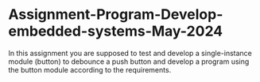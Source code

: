 # Assignment-Program-Develop-embedded-systems-May-2024
In this assignment you are supposed to test and develop a single-instance module (button) to debounce a push button and develop a program using the button module according to the requirements.
